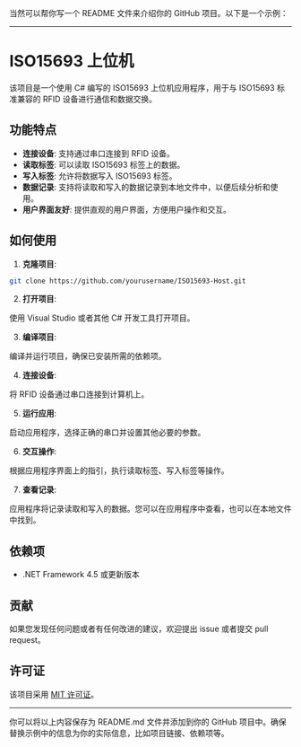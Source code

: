 当然可以帮你写一个 README 文件来介绍你的 GitHub 项目。以下是一个示例：

---

# ISO15693 上位机

该项目是一个使用 C# 编写的 ISO15693 上位机应用程序，用于与 ISO15693 标准兼容的 RFID 设备进行通信和数据交换。

## 功能特点

- **连接设备**: 支持通过串口连接到 RFID 设备。
- **读取标签**: 可以读取 ISO15693 标签上的数据。
- **写入标签**: 允许将数据写入 ISO15693 标签。
- **数据记录**: 支持将读取和写入的数据记录到本地文件中，以便后续分析和使用。
- **用户界面友好**: 提供直观的用户界面，方便用户操作和交互。

## 如何使用

1. **克隆项目**:

```bash
git clone https://github.com/yourusername/ISO15693-Host.git
```

2. **打开项目**:

使用 Visual Studio 或者其他 C# 开发工具打开项目。

3. **编译项目**:

编译并运行项目，确保已安装所需的依赖项。

4. **连接设备**:

将 RFID 设备通过串口连接到计算机上。

5. **运行应用**:

启动应用程序，选择正确的串口并设置其他必要的参数。

6. **交互操作**:

根据应用程序界面上的指引，执行读取标签、写入标签等操作。

7. **查看记录**:

应用程序将记录读取和写入的数据。您可以在应用程序中查看，也可以在本地文件中找到。

## 依赖项

- .NET Framework 4.5 或更新版本

## 贡献

如果您发现任何问题或者有任何改进的建议，欢迎提出 issue 或者提交 pull request。

## 许可证

该项目采用 [MIT 许可证](LICENSE)。

---

你可以将以上内容保存为 README.md 文件并添加到你的 GitHub 项目中。确保替换示例中的信息为你的实际信息，比如项目链接、依赖项等。
